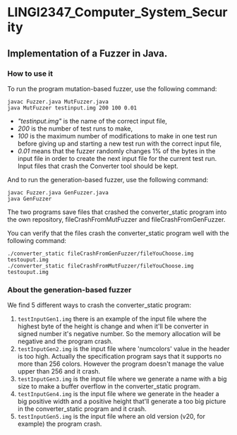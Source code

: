 # LINGI2347_Computer_System_Security

## Implementation of a Fuzzer in Java.

### How to use it
To run the program mutation-based fuzzer, use the following command:
```` 
javac Fuzzer.java MutFuzzer.java
java MutFuzzer testinput.img 200 100 0.01
````
- _"testinput.img"_ is the name of the correct input file,
- _200_ is the number of test runs to make,
- _100_ is the maximum number of modifications to make in one test run before giving up and starting a new test run with the correct input file,
- _0.01_ means that the fuzzer randomly changes 1% of the bytes in the input file in order to
create the next input file for the current test run. Input files that crash the Converter tool should be kept.

And to run the generation-based fuzzer, use the following command:
```
javac Fuzzer.java GenFuzzer.java
java GenFuzzer
```

The two programs save files that crashed the converter_static program into the own repository, fileCrashFromMutFuzzer and fileCrashFromGenFuzzer.

You can verify that the files crash the converter_static program well with the following command:
```
./converter_static fileCrashFromGenFuzzer/fileYouChoose.img testouput.img
./converter_static fileCrashFromMutFuzzer/fileYouChoose.img testouput.img
```

### About the generation-based fuzzer

We find 5 different ways to crash the converter_static program:
1. `testInputGen1.img` there is an example of the input file where the highest byte of the height is change and when it'll be converter in signed number it's negative number. So the memory allocation will be negative and the program crash.
2. `testInputGen2.img` is the input file where 'numcolors' value in the header is too high. Actually the specification program says that it supports no more than 256 colors. However the program doesn't manage the value upper than 256 and it crash.
3. `testInputGen3.img` is the input file where we generate a name with a big size to make a buffer overflow in the converter_static program.
4. `testInputGen4.img` is the input file where we generate in the header a big positive width and a positive height that'll generate a too big picture in the converter_static program and it crash.
5. `testInputGen5.img` is the input file where an old version (v20, for example) the program crash.

